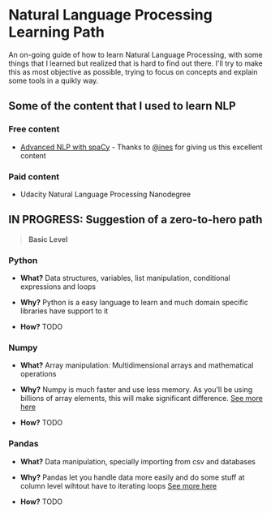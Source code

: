 # Natural Language Processing Learning Path

An on-going guide of how to learn Natural Language Processing, with some things that I learned but realized that is hard to find out there.
I'll try to make this as most objective as possible, trying to focus on concepts and explain some tools in a quikly way.

## Some of the content that I used to learn NLP

### Free content
* [Advanced NLP with spaCy](https://course.spacy.io) - Thanks to [@ines](https://github.com/ines) for giving us this excellent content

### Paid content
* Udacity Natural Language Processing Nanodegree

## IN PROGRESS: Suggestion of a zero-to-hero path

> **Basic Level**
### Python
* **What?**
Data structures, variables, list manipulation, conditional expressions and loops

* **Why?**
Python is a easy language to learn and much domain specific libraries have support to it

* **How?**
TODO

### Numpy
* **What?**
Array manipulation: Multidimensional arrays and mathematical operations

* **Why?**
Numpy is much faster and use less memory. As you'll be using billions of array elements, this will make significant difference. [See more here](https://stackoverflow.com/questions/993984/what-are-the-advantages-of-numpy-over-regular-python-lists)

* **How?**
TODO

### Pandas
* **What?**
Data manipulation, specially importing from csv and databases

* **Why?**
Pandas let you handle data more easily and do some stuff at column level wihtout have to iterating loops [See more here](https://www.quora.com/What-is-the-use-of-pandas-in-Python)

* **How?**
TODO
